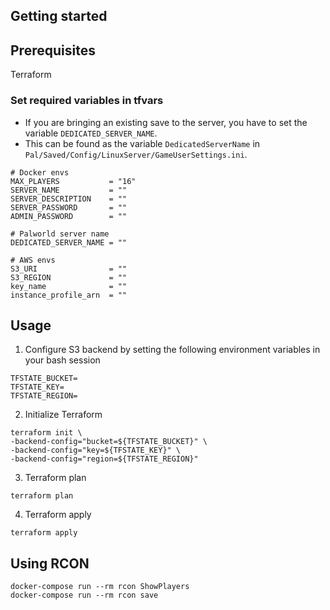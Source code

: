 ## Getting started

## Prerequisites
Terraform

### Set required variables in tfvars
- If you are bringing an existing save to the server, you have to set the variable `DEDICATED_SERVER_NAME`.
- This can be found as the variable `DedicatedServerName` in `Pal/Saved/Config/LinuxServer/GameUserSettings.ini`.


```
# Docker envs
MAX_PLAYERS           = "16"
SERVER_NAME           = ""
SERVER_DESCRIPTION    = ""
SERVER_PASSWORD       = ""
ADMIN_PASSWORD        = ""

# Palworld server name
DEDICATED_SERVER_NAME = ""

# AWS envs
S3_URI                = ""
S3_REGION             = ""
key_name              = ""
instance_profile_arn  = ""
```

## Usage

1. Configure S3 backend by setting the following environment variables in your bash session
```
TFSTATE_BUCKET=
TFSTATE_KEY=
TFSTATE_REGION=
```

2. Initialize Terraform
```
terraform init \
-backend-config="bucket=${TFSTATE_BUCKET}" \
-backend-config="key=${TFSTATE_KEY}" \
-backend-config="region=${TFSTATE_REGION}" 
```

3. Terraform plan
```
terraform plan
```

4. Terraform apply
```
terraform apply
```

## Using RCON
```
docker-compose run --rm rcon ShowPlayers
docker-compose run --rm rcon save
```
